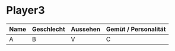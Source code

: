 # Player3
| Name | Geschlecht     | Aussehen | Gemüt / Personalität
| :------------- | :------------- |  :------------- | :------------- |
|  A      |  B     | V | C |
